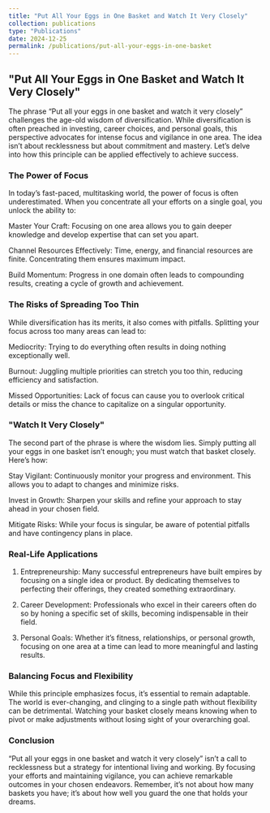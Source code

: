 ```yaml
---
title: "Put All Your Eggs in One Basket and Watch It Very Closely"
collection: publications
type: "Publications"
date: 2024-12-25
permalink: /publications/put-all-your-eggs-in-one-basket
---
```


## "Put All Your Eggs in One Basket and Watch It Very Closely"

The phrase “Put all your eggs in one basket and watch it very closely” challenges the age-old wisdom of diversification. While diversification is often preached in investing, career choices, and personal goals, this perspective advocates for intense focus and vigilance in one area. The idea isn’t about recklessness but about commitment and mastery. Let’s delve into how this principle can be applied effectively to achieve success.

### The Power of Focus

In today’s fast-paced, multitasking world, the power of focus is often underestimated. When you concentrate all your efforts on a single goal, you unlock the ability to:

Master Your Craft: Focusing on one area allows you to gain deeper knowledge and develop expertise that can set you apart.

Channel Resources Effectively: Time, energy, and financial resources are finite. Concentrating them ensures maximum impact.

Build Momentum: Progress in one domain often leads to compounding results, creating a cycle of growth and achievement.

### The Risks of Spreading Too Thin

While diversification has its merits, it also comes with pitfalls. Splitting your focus across too many areas can lead to:

Mediocrity: Trying to do everything often results in doing nothing exceptionally well.

Burnout: Juggling multiple priorities can stretch you too thin, reducing efficiency and satisfaction.

Missed Opportunities: Lack of focus can cause you to overlook critical details or miss the chance to capitalize on a singular opportunity.

### "Watch It Very Closely"

The second part of the phrase is where the wisdom lies. Simply putting all your eggs in one basket isn’t enough; you must watch that basket closely. Here’s how:

Stay Vigilant: Continuously monitor your progress and environment. This allows you to adapt to changes and minimize risks.

Invest in Growth: Sharpen your skills and refine your approach to stay ahead in your chosen field.

Mitigate Risks: While your focus is singular, be aware of potential pitfalls and have contingency plans in place.

### Real-Life Applications

1. Entrepreneurship: Many successful entrepreneurs have built empires by focusing on a single idea or product. By dedicating themselves to perfecting their offerings, they created something extraordinary.

2. Career Development: Professionals who excel in their careers often do so by honing a specific set of skills, becoming indispensable in their field.

3. Personal Goals: Whether it’s fitness, relationships, or personal growth, focusing on one area at a time can lead to more meaningful and lasting results.

### Balancing Focus and Flexibility

While this principle emphasizes focus, it’s essential to remain adaptable. The world is ever-changing, and clinging to a single path without flexibility can be detrimental. Watching your basket closely means knowing when to pivot or make adjustments without losing sight of your overarching goal.

### Conclusion

“Put all your eggs in one basket and watch it very closely” isn’t a call to recklessness but a strategy for intentional living and working. By focusing your efforts and maintaining vigilance, you can achieve remarkable outcomes in your chosen endeavors. Remember, it’s not about how many baskets you have; it’s about how well you guard the one that holds your dreams.
